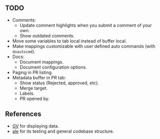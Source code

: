 ## TODO
- Comments:
	- Update comment highlights when you submit a comment of your own.
	- Show outdated comments.
- Move some variables to tab local instead of buffer local.
- Make mappings customizable with user defined auto commands (with `doautocmd`).
- Docs:
	- Document mappings.
	- Document configuration options.
- Paging in PR listing.
- Metadata buffer in PR tab:
	- Show status (Rejected, approved, etc).
	- Merge target.
	- Labels.
	- PR opened by.

## References
- [GV](https://github.com/junegunn/gv.vim) for displaying data.
- [ale](https://github.com/w0rp/ale) for its testing and general codebase structure.
